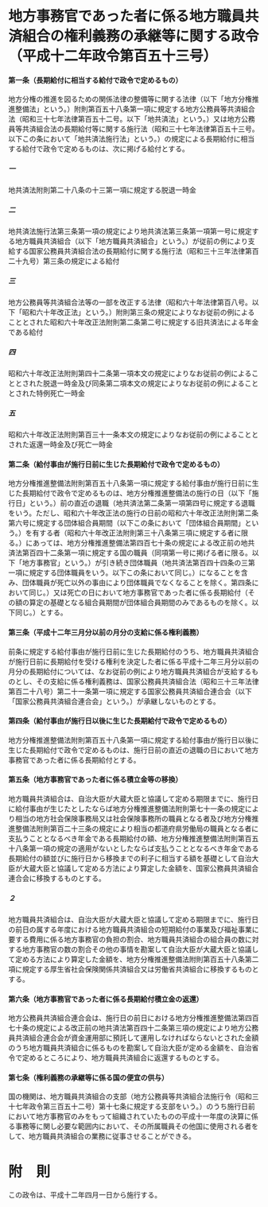 # 地方事務官であった者に係る地方職員共済組合の権利義務の承継等に関する政令（平成十二年政令第百五十三号）
#### 第一条（長期給付に相当する給付で政令で定めるもの）
地方分権の推進を図るための関係法律の整備等に関する法律（以下「地方分権推進整備法」という。）附則第百五十八条第一項に規定する地方公務員等共済組合法（昭和三十七年法律第百五十二号。以下「地共済法」という。）又は地方公務員等共済組合法の長期給付等に関する施行法（昭和三十七年法律第百五十三号。以下この条において「地共済法施行法」という。）の規定による長期給付に相当する給付で政令で定めるものは、次に掲げる給付とする。
##### 一
地共済法附則第二十八条の十三第一項に規定する脱退一時金
##### 二
地共済法施行法第三条第一項の規定により地共済法第三条第一項第一号に規定する地方職員共済組合（以下「地方職員共済組合」という。）が従前の例により支給する国家公務員共済組合法の長期給付に関する施行法（昭和三十三年法律第百二十九号）第三条の規定による給付
##### 三
地方公務員等共済組合法等の一部を改正する法律（昭和六十年法律第百八号。以下「昭和六十年改正法」という。）附則第三条の規定によりなお従前の例によることとされた昭和六十年改正法附則第二条第二号に規定する旧共済法による年金である給付
##### 四
昭和六十年改正法附則第四十二条第一項本文の規定によりなお従前の例によることとされた脱退一時金及び同条第二項本文の規定によりなお従前の例によることとされた特例死亡一時金
##### 五
昭和六十年改正法附則第百三十一条本文の規定によりなお従前の例によることとされた返還一時金及び死亡一時金
#### 第二条（給付事由が施行日前に生じた長期給付で政令で定めるもの）
地方分権推進整備法附則第百五十八条第一項に規定する給付事由が施行日前に生じた長期給付で政令で定めるものは、地方分権推進整備法の施行の日（以下「施行日」という。）前の直近の退職（地共済法第二条第一項第四号に規定する退職をいう。ただし、昭和六十年改正法の施行の日前の昭和六十年改正法附則第二条第六号に規定する団体組合員期間（以下この条において「団体組合員期間」という。）を有する者（昭和六十年改正法附則第三十八条第三項に規定する者に限る。）にあっては、地方分権推進整備法第四百七十条の規定による改正前の地共済法第百四十二条第一項に規定する国の職員（同項第一号に掲げる者に限る。以下「地方事務官」という。）が引き続き団体職員（地共済法第百四十四条の三第一項に規定する団体職員をいう。以下この条において同じ。）になることを含み、団体職員が死亡以外の事由により団体職員でなくなることを除く。第四条において同じ。）又は死亡の日において地方事務官であった者に係る長期給付（その額の算定の基礎となる組合員期間が団体組合員期間のみであるものを除く。以下同じ。）とする。
#### 第三条（平成十二年三月分以前の月分の支給に係る権利義務）
前条に規定する給付事由が施行日前に生じた長期給付のうち、地方職員共済組合が施行日前に長期給付を受ける権利を決定した者に係る平成十二年三月分以前の月分の長期給付については、なお従前の例により地方職員共済組合が支給するものとし、その支給に係る権利義務は、国家公務員共済組合法（昭和三十三年法律第百二十八号）第二十一条第一項に規定する国家公務員共済組合連合会（以下「国家公務員共済組合連合会」という。）が承継しないものとする。
#### 第四条（給付事由が施行日以後に生じた長期給付で政令で定めるもの）
地方分権推進整備法附則第百五十八条第一項に規定する給付事由が施行日以後に生じた長期給付で政令で定めるものは、施行日前の直近の退職の日において地方事務官であった者に係る長期給付とする。
#### 第五条（地方事務官であった者に係る積立金等の移換）
地方職員共済組合は、自治大臣が大蔵大臣と協議して定める期限までに、施行日に給付事由が生じたとしたならば地方分権推進整備法附則第七十一条の規定により相当の地方社会保険事務局又は社会保険事務所の職員となる者及び地方分権推進整備法附則第百二十三条の規定により相当の都道府県労働局の職員となる者に支払うこととなるべき年金である長期給付の額、地方分権推進整備法附則第百五十八条第一項の規定の適用がないとしたならば支払うこととなるべき年金である長期給付の額並びに施行日から移換までの利子に相当する額を基礎として自治大臣が大蔵大臣と協議して定める方法により算定した金額を、国家公務員共済組合連合会に移換するものとする。
##### ２
地方職員共済組合は、自治大臣が大蔵大臣と協議して定める期限までに、施行日の前日の属する年度における地方職員共済組合の短期給付の事業及び福祉事業に要する費用に係る地方事務官の負担の割合、地方職員共済組合の組合員の数に対する地方事務官の数の割合その他の事情を勘案して自治大臣が大蔵大臣と協議して定める方法により算定した金額を、地方分権推進整備法附則第百五十八条第二項に規定する厚生省社会保険関係共済組合又は労働省共済組合に移換するものとする。
#### 第六条（地方事務官であった者に係る長期給付積立金の返還）
地方公務員共済組合連合会は、施行日の前日における地方分権推進整備法第四百七十条の規定による改正前の地共済法第百四十二条第三項の規定により地方公務員共済組合連合会が資金運用部に預託して運用しなければならないとされた金額のうち地方職員共済組合に係るものを勘案して自治大臣が定める金額を、自治省令で定めるところにより、地方職員共済組合に返還するものとする。
#### 第七条（権利義務の承継等に係る国の便宜の供与）
国の機関は、地方職員共済組合の支部（地方公務員等共済組合法施行令（昭和三十七年政令第三百五十二号）第十七条に規定する支部をいう。）のうち施行日前において地方事務官のみをもって組織されていたものの平成十一年度の決算に係る事務等に関し必要な範囲内において、その所属職員その他国に使用される者をして、地方職員共済組合の業務に従事させることができる。
# 附　則
この政令は、平成十二年四月一日から施行する。
